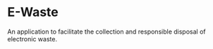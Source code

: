 # E-Waste
An application to facilitate the collection and responsible disposal of electronic waste.
